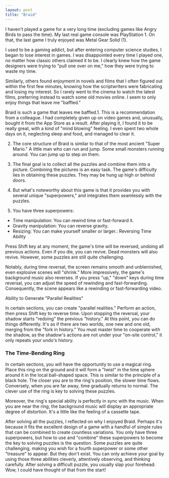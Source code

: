 ```yaml
---
layout: post
title: "Braid"
---
```


I haven't played a game for a very long time (excluding games like Angry Birds to pass the time). My last real game console was PlayStation 1. On that, the last game I truly enjoyed was Metal Gear Solid (1).

I used to be a gaming addict, but after entering computer science studies, I began to lose interest in games. I was disappointed every time I played one, no matter how classic others claimed it to be. I clearly knew how the game designers were trying to "pull one over on me," how they were trying to waste my time.

Similarly, others found enjoyment in novels and films that I often figured out within the first few minutes, knowing how the scriptwriters were fabricating and losing my interest. So I rarely went to the cinema to watch the latest films, preferring instead to watch some old movies online. I seem to only enjoy things that leave me "baffled."

Braid is such a game that leaves me baffled.1. This is a recommendation from a colleague. I had completely given up on video games and, unusually, bought it from the App Store as a result. After playing it, I found it to be really great, with a kind of "mind blowing" feeling. I even spent two whole days on it, neglecting sleep and food, and managed to clear it.

2. The core structure of Braid is similar to that of the most ancient "Super Mario." A little man who can run and jump. Some small monsters running around. You can jump up to step on them.

3. The final goal is to collect all the puzzles and combine them into a picture. Combining the pictures is an easy task. The game's difficulty lies in obtaining these puzzles. They may be hung up high or behind doors.

4. But what's noteworthy about this game is that it provides you with several unique "superpowers," and integrates them seamlessly with the puzzles.

5. You have three superpowers:
- Time manipulation: You can rewind time or fast-forward it.
- Gravity manipulation: You can reverse gravity.
- Resizing: You can make yourself smaller or larger.: Reversing Time Ability

Press Shift key at any moment, the game's time will be reversed, undoing all previous actions. Even if you die, you can revive. Dead monsters will also revive. However, some puzzles are still quite challenging.

Notably, during time reversal, the screen remains smooth and unblemished, even explosive scenes will "shrink." More impressively, the game's background music also reverses. If you press "up," "down" keys during time reversal, you can adjust the speed of rewinding and fast-forwarding. Consequently, the scene appears like a rewinding or fast-forwarding video.

Ability to Generate "Parallel Realities"

In certain sections, you can create "parallel realities." Perform an action, then press Shift key to reverse time. Upon stopping the reversal, your shadow starts "redoing" the previous "history." At this point, you can do things differently. It's as if there are two worlds, one new and one old, merging from the "fork in history." You must master time to cooperate with the shadow, as the shadow's actions are not under your "on-site control," it only repeats your undo's history.

### The Time-Bending Ring

In certain sections, you will have the opportunity to use a magical ring. Place this ring on the ground and it will form a "twist" in the time sphere around it in the local ball-shaped space. This is similar to the principle of a black hole. The closer you are to the ring's position, the slower time flows. Conversely, when you are far away, time gradually returns to normal. The clever use of the ring is key to solving these puzzles.

Moreover, the ring's special ability is perfectly in sync with the music. When you are near the ring, the background music will display an appropriate degree of distortion. It's a little like the feeling of a cassette tape.

After solving all the puzzles, I reflected on why I enjoyed Braid. Perhaps it's because it fits the excellent design of a game with a handful of simple rules that can be combined to create countless variations. You only have three superpowers, but how to use and "combine" these superpowers to become the key to solving puzzles is the question. Some puzzles are quite challenging, making you wish for a fourth superpower or some other "treasure" to appear. But they don't exist. You can only achieve your goal by using those three abilities cleverly, attentively observing, and thinking carefully. After solving a difficult puzzle, you usually slap your forehead: Wow, I could have thought of that from the start!